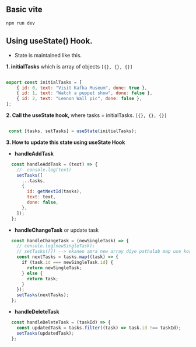 ##    Basic vite 

`npm run dev`

## Using useState() Hook.

- State is maintained like this.


<b>1. initialTasks</b> which is array of objects `[{}, {}, {}]`

```javascript

export const initialTasks = [
    { id: 0, text: "Visit Kafka Museum", done: true },
    { id: 1, text: "Watch a puppet show", done: false },
    { id: 2, text: "Lennon Wall pic", done: false },
];


```
<b>2. Call the useState hook, </b> where tasks = initialTasks. `[{}, {}, {}]`

```javascript

 const [tasks, setTasks] = useState(initialTasks);
```
<b>3. How to update this state using useState Hook</b>

- <b>handleAddTask</b>

```javascript
  const handleAddTask = (text) => {
    //  console.log(text)
    setTasks([
      ...tasks,
      {
        id: getNextId(tasks),
        text: text,
        done: false,
      },
    ]);
  };

```
- <b>handleChangeTask</b> or update task

```javascript
  const handleChangeTask = (newSingleTask) => {
    // console.log(newSingleTask);
    // setTasks([]) --> ekaneo amra new array diye pathalab map use kore. js main array k mutated kore nai
    const nextTasks = tasks.map((task) => {
      if (task.id === newSingleTask.id) {
        return newSingleTask;
      } else {
        return task;
      }
    });
    setTasks(nextTasks);
  };

```
- <b>handleDeleteTask</b>

```javascript
  const handleDeleteTask = (taskId) => {
    const updatedTask = tasks.filter((task) => task.id !== taskId);
    setTasks(updatedTask);
  };

```